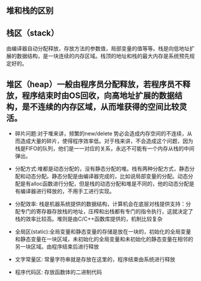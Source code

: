 ## 堆和栈的区别  
## 栈区（stack）
由编译器自动分配释放，存放方法的参数值，局部变量的值等等。栈是向低地址扩展的数据结构，是一块连续的内存区域。栈顶的地址和栈的最大内存是系统预先规定好的。
## 堆区（heap）一般由程序员分配释放，若程序员不释放，程序结束时由OS回收，向高地址扩展的数据结构，是不连续的内存区域，从而堆获得的空间比较灵活。

* 碎片问题:对于堆来讲，频繁的new/delete 势必会造成内存空间的不连续，从而造成大量的碎片，使得程序效率低。对于栈来讲，不会造成这个问题，因为栈是FIFO的队列，他们是一一对应的关系，永远不可能有一个内存从栈的中间弹出。

* 分配方式:堆都是动态分配的，没有静态分配的堆。栈有两种分配方式，静态分配和动态分配。静态分配是由编译器完成的，比如说局部变量的分配。动态分配是有alloc函数进行分配，但是栈的动态分配和堆是不同的，他的动态分配是有编译器进行释放的，不用手工进行实现。

* 分配效率: 栈是机器系统提供的数据结构，计算机会在底层对栈提供支持：分配专门的寄存器存放栈的地址，压榨和出栈都有专门的指令执行，这就决定了栈的效率比较高。堆则是由C/C++函数库提供的，机制比较复杂

* 全局区(static):全局变量和静态变量的存储是放在一块的，初始化的全局变量和静态变量在一块区域，未初始化的全局变量和未初始化的静态变量在相邻的另一块区域。由程序结束后进行释放
* 文字常量区: 常量字符串就是存放在这里的，程序结束由系统进行释放
* 程序代码区: 存放函数体的二进制代码

